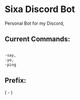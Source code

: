 # Sixa Discord Bot

Personal Bot for my Discord,

## Current Commands:

```bash

-say,
-yo,
-ping

```

## Prefix:

( - )
